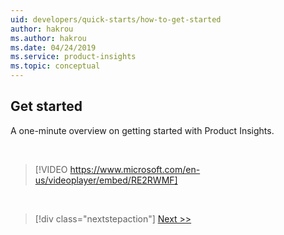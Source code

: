 ```yaml
---
uid: developers/quick-starts/how-to-get-started
author: hakrou
ms.author: hakrou
ms.date: 04/24/2019
ms.service: product-insights
ms.topic: conceptual
---
```


## <a id="how_start"></a>Get started

A one-minute overview on getting started with Product Insights.

<br/>

> [!VIDEO https://www.microsoft.com/en-us/videoplayer/embed/RE2RWMF]

<br/>

> [!div class="nextstepaction"]
> [Next >>](1_view-signals.md)
